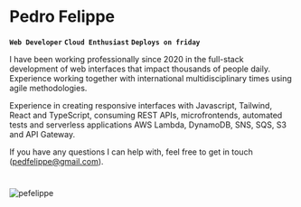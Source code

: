 # Pedro Felippe

**`Web Developer`** **`Cloud Enthusiast`** **`Deploys on friday`**

I have been working professionally since 2020 in the full-stack development of web interfaces that impact thousands of people daily. Experience working together with international multidisciplinary times using agile methodologies.

Experience in creating responsive interfaces with Javascript, Tailwind, React and TypeScript, consuming REST APIs, microfrontends, automated tests and serverless applications AWS Lambda, DynamoDB, SNS, SQS, S3 and API Gateway.

If you have any questions I can help with, feel free to get in touch (pedfelippe@gmail.com).

#

<p><img align="left" src="https://github-readme-stats.vercel.app/api/top-langs?username=pefelippe&show_icons=true&locale=en&layout=compact" alt="pefelippe" /></p>
